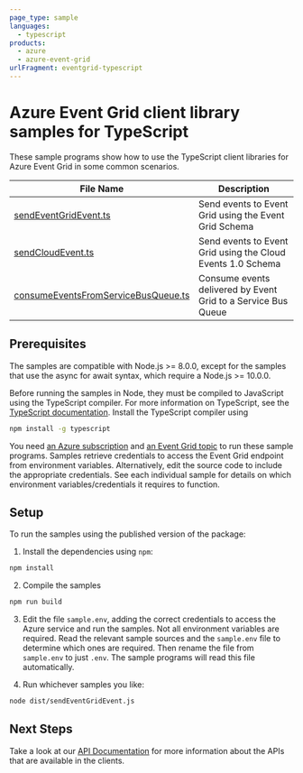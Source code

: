 ```yaml
---
page_type: sample
languages:
  - typescript
products:
  - azure
  - azure-event-grid
urlFragment: eventgrid-typescript
---
```


# Azure Event Grid client library samples for TypeScript

These sample programs show how to use the TypeScript client libraries for Azure Event Grid in some common scenarios.

| **File Name**                                         | **Description**                                                                                      |
| ----------------------------------------------------- | ---------------------------------------------------------------------------------------------------- |
| [sendEventGridEvent.ts][sendeventgridevent]           | Send events to Event Grid using the Event Grid Schema                                                |
| [sendCloudEvent.ts][sendcloudevent]                   | Send events to Event Grid using the Cloud Events 1.0 Schema                                          |
| [consumeEventsFromServiceBusQueue.ts][consumefromsb]  | Consume events delivered by Event Grid to a Service Bus Queue                                        |

## Prerequisites

The samples are compatible with Node.js >= 8.0.0, except for the samples that use the async for await syntax, which require a Node.js >= 10.0.0.

Before running the samples in Node, they must be compiled to JavaScript using the TypeScript compiler. For more information on TypeScript, see the [TypeScript documentation][typescript]. Install the TypeScript compiler using

```bash
npm install -g typescript
```

You need [an Azure subscription][freesub] and [an Event Grid topic][azeventgrid] to run these sample programs. Samples retrieve credentials to access the Event Grid endpoint from environment variables. Alternatively, edit the source code to include the appropriate credentials. See each individual sample for details on which environment variables/credentials it requires to function.

## Setup

To run the samples using the published version of the package:

1. Install the dependencies using `npm`:

```bash
npm install
```

2. Compile the samples

```bash
npm run build
```

3. Edit the file `sample.env`, adding the correct credentials to access the Azure service and run the samples. Not all environment variables are required. Read the relevant sample sources and the `sample.env` file to determine which ones are required. Then rename the file from `sample.env` to just `.env`. The sample programs will read this file automatically.

4. Run whichever samples you like:

```bash
node dist/sendEventGridEvent.js
```

## Next Steps

Take a look at our [API Documentation][apiref] for more information about the APIs that are available in the clients.

[sendeventgridevent]: https://github.com/Azure/azure-sdk-for-js/tree/master/sdk/eventgrid/eventgrid/samples/typescript/src/sendEventGridEvent.ts
[sendcloudevent]: https://github.com/Azure/azure-sdk-for-js/tree/master/sdk/eventgrid/eventgrid/samples/typescript/src/sendCloudEvent.ts
[consumefromsb]: https://github.com/Azure/azure-sdk-for-js/tree/master/sdk/eventgrid/eventgrid/samples/typescript/src/consumeEventsFromServiceBusQueue.ts
[apiref]: https://azure.github.io/azure-sdk-for-js/eventgrid.html
[azeventgrid]: https://azure.microsoft.com/services/event-grid/
[freesub]: https://azure.microsoft.com/free/
[typescript]: https://www.typescriptlang.org/docs/home.html
